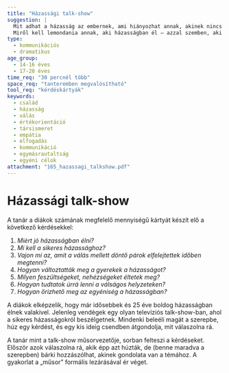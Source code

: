 ```yaml
---
title: "Házassági talk-show"
suggestion: | 
  Mit adhat a házasság az embernek, ami hiányozhat annak, akinek nincs házastársa? 
  Miről kell lemondania annak, aki házasságban él – azzal szemben, aki nem?
type:
  - kommunikációs
  - dramatikus
age_group:
  - 14-16 éves
  - 17-20 éves
time_req: "30 percnél több"
space_req: "tanteremben megvalósítható"
tool_req: "kérdéskártyák"
keywords: 
  - család
  - házasság
  - válás
  - értékorientáció
  - társismeret
  - empátia
  - elfogadás
  - kommunikáció
  - egymásrautaltság
  - egyéni célok
attachment: "165_hazassagi_talkshow.pdf"
---
```


# Házassági talk-show

A tanár a diákok számának megfelelő mennyiségű kártyát készít elő a következő kérdésekkel:

1. _Miért jó házasságban élni?_
2. _Mi kell a sikeres házassághoz?_
3. _Vajon mi az, amit a válás mellett döntő párok elfelejtettek időben megtenni?_
4. _Hogyan változtatták meg a gyerekek a házasságot?_
5. _Milyen feszültségeket, nehézségeket éltetek meg?_
6. _Hogyan tudtatok úrrá lenni a válságos helyzeteken?_
7. _Hogyan őrizhető meg az egyéniség a házasságban?_

A diákok elképzelik, hogy már idősebbek és 25 éve boldog házasságban élnek valakivel. Jelenleg vendégek egy olyan televíziós talk-show-ban, ahol a sikeres házasságokról beszélgetnek. Mindenki beleéli magát a szerepbe, húz egy kérdést, és egy kis ideig csendben átgondolja, mit válaszolna rá.

A tanár mint a talk-show műsorvezetője, sorban felteszi a kérdéseket. Először azok válaszolna rá, akik épp azt húzták, de (benne maradva a szerepben) bárki hozzászólhat, akinek gondolata van a témához. A gyakorlat a „műsor” formális lezárásával ér véget.
  
  
